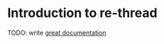 # Introduction to re-thread

TODO: write [great documentation](http://jacobian.org/writing/what-to-write/)
